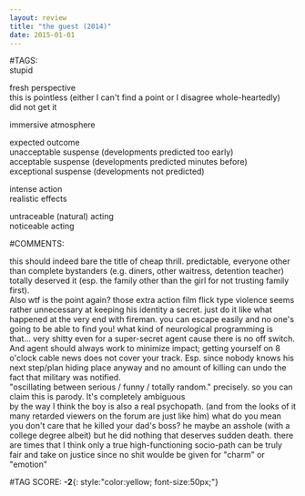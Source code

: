 ```yaml
---  
layout: review  
title: "the guest (2014)"  
date: 2015-01-01  
---  
```

  
#TAGS:  
stupid  
  
fresh perspective  
this is pointless (either I can't find a point or I disagree whole-heartedly)  
did not get it  
  
immersive atmosphere  
  
expected outcome  
unacceptable suspense (developments predicted too early)  
acceptable suspense (developments predicted minutes before)  
exceptional suspense (developments not predicted)  
  
intense action  
realistic effects  
  
untraceable (natural) acting  
noticeable acting  
  
#COMMENTS:  
  
this should indeed bare the title of cheap thrill. predictable, everyone other than complete bystanders (e.g. diners, other waitress, detention teacher) totally deserved it (esp. the family other than the girl for not trusting family first).  
Also wtf is the point again? those extra action film flick type violence seems rather unnecessary at keeping his identity a secret. just do it like what happened at the very end with fireman. you can escape easily and no one's going to be able to find you! what kind of neurological programming is that... very shitty even for a super-secret agent cause there is no off switch. And agent should always work to minimize impact; getting yourself on 8 o'clock cable news does not cover your track. Esp. since nobody knows his next step/plan hiding place anyway and no amount of killing can undo the fact that military was notified.  
 "oscillating between serious / funny / totally random." precisely. so you can claim this is parody. It's completely ambiguous  
 by the way I think the boy is also a real psychopath. (and from the looks of it many retarded viewers on the forum are just like him) what do you mean you don't care that he killed your dad's boss? he maybe an asshole (with a college degree albeit) but he did nothing that deserves sudden death. there are times that I think only a true high-functioning socio-path can be truly fair and take on justice since no shit woulde be given for "charm" or "emotion"  
  
  
  
  
  
#TAG SCORE: **-2**{: style:"color:yellow; font-size:50px;"}  
